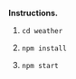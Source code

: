 
**Instructions.**

1.
   `
   cd weather
   `

2. 
   `
   npm install
   `

3. 
   `
   npm start
   `